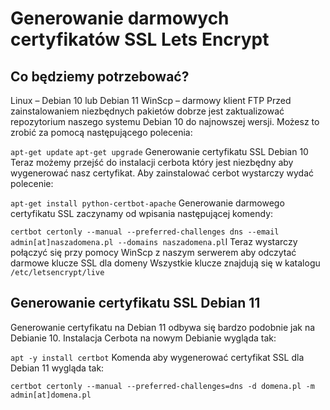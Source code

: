 # Generowanie darmowych certyfikatów SSL Lets Encrypt
## Co będziemy potrzebować?
Linux – Debian 10 lub Debian 11
WinScp – darmowy klient FTP
Przed zainstalowaniem niezbędnych pakietów dobrze jest zaktualizować repozytorium naszego systemu Debian 10 do najnowszej wersji. Możesz to zrobić za pomocą następującego polecenia:

`apt-get update`
`apt-get upgrade`
Generowanie certyfikatu SSL Debian 10
Teraz możemy przejść do instalacji cerbota który jest niezbędny aby wygenerować nasz certyfikat. Aby zainstalować cerbot wystarczy wydać polecenie:

`apt-get install python-certbot-apache`
Generowanie darmowego certyfikatu SSL zaczynamy od wpisania następującej komendy:

`certbot certonly --manual --preferred-challenges dns --email admin[at]naszadomena.pl --domains naszadomena.pl`l
Teraz wystarczy połączyć się przy pomocy WinScp z naszym serwerem aby odczytać darmowe klucze SSL dla domeny Wszystkie klucze znajdują się w katalogu `/etc/letsencrypt/live` 


## Generowanie certyfikatu SSL Debian 11
Generowanie certyfikatu na Debian 11 odbywa się bardzo podobnie jak na Debianie 10. Instalacja Cerbota na nowym Debianie wygląda tak:

`apt -y install certbot`
Komenda aby wygenerować certyfikat SSL dla Debian 11 wygląda tak:

`certbot certonly --manual --preferred-challenges=dns -d domena.pl -m admin[at]domena.pl`